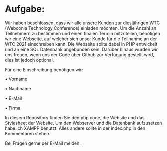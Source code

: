 # Aufgabe:

Wir haben beschlossen, dass wir alle unsere Kunden zur diesjährigen
WTC (Webconia Technology Conference) einladen möchten. Um die
Anzahl an Teilnehmern zu bestimmen und einen finalen Termin
mitzuteilen, benötigen wir eine Webseite, auf welcher sich unser
Kunde für die Teilnahme an der WTC 2021 einschreiben kann.
Die Webseite sollte dabei in PHP entwickelt und an eine SQL Datenbank
angebunden sein. Darüber hinaus würden wir uns freuen, wenn uns
der Code über Github zur Verfügung gestellt wird, dies ist jedoch
optional.


Für eine Einschreibung benötigen wir:

• Vorname

• Nachname

• E-Mail

• Firma


In diesem Repository finden Sie den php code, die Website und das Stylesheet der Website.
Um den Webserver und die Datenbank aufzusetzen habe ich XAMPP benutzt.
Alles andere sollte in der index.php in den Kommentaren stehen.

Bei Fragen gerne per E-Mail melden.
